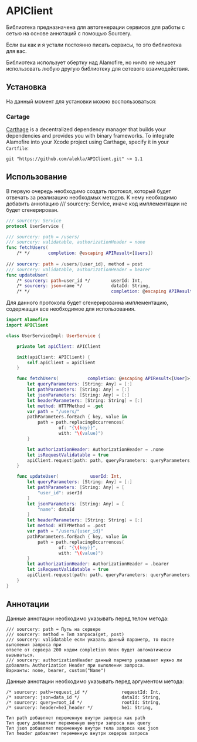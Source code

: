# APIClient

Библиотека предназначена для автогенерации сервисов для работы с сетью на основе аннотаций с помощью Sourcery.

Если вы как и я устали постоянно писать сервисы, то это библиотека для вас.

Библиотека использует обертку над Alamofire, но ничто не мешает использовать любую другую библиотеку для сетевого взаимодействия.


## Установка

На данный момент для установки можно воспользоваться:

### Cartage
[Carthage](https://github.com/Carthage/Carthage) is a decentralized dependency manager that builds your dependencies and provides you with binary frameworks. To integrate Alamofire into your Xcode project using Carthage, specify it in your `Cartfile`:

```ogdl
git "https://github.com/alekla/APIClient.git" ~> 1.1
```

## Использование

В первую очередь необходимо создать протокол, который будет отвечать за реализацию необходмых методов.
К нему необходимо добавить аннотацию /// sourcery: Service, иначе код имплементации не будет сгенерирован.

```swift
/// sourcery: Service
protocol UserService {

/// sourcery: path = /users/
/// sourcery: validatable, authorizationHeader = none
func fetchUsers(
    /* */       completion: @escaping APIResult<[Users])
    
/// sourcery: path = /users/{user_id}, method = post
/// sourcery: validatable, authorizationHeader = bearer
func updateUser(
    /* sourcery: path=user_id */        userId: Int,
    /* sourcery: json=name */           dataId: String,
    /* */                               completion: @escaping APIResult<Bool>)
```

Для данного протокола будет сгенерированна имплементацию, содержащая все необходимое для использования.


```swift
import Alamofire
import APIClient

class UserServiceImpl: UserService {

    private let apiClient: APIClient

    init(apiClient: APIClient) {
        self.apiClient = apiClient
    }    

    func fetchUsers(           completion: @escaping APIResult<[User]>) {
        let queryParameters: [String: Any] = [:]
        let pathParameters: [String: Any] = [:]
        let jsonParameters: [String: Any] = [:]
        let headerParameters: [String: String] = [:]
        let method: HTTPMethod = .get
        var path = "/users/"
        pathParameters.forEach { key, value in
            path = path.replacingOccurrences(
                    of: "{\(key)}",
                    with: "\(value)")
        }

        let authorizationHeader: AuthorizationHeader = .none
        let isRequestValidatable = true
        apiClient.request(path: path, queryParameters: queryParameters, jsonParameters: jsonParameters,headerParameters: headerParameters, method: method, authorizationHeader: authorizationHeader, isRequestValidatable: isRequestValidatable, completion: completion)
    }

    func updateUser(            userId: Int,                                                   dataId: String,                                                                                                           completion: @escaping APIResult<Bool>) {
        let queryParameters: [String: Any] = [:]
        let pathParameters: [String: Any] = [
            "user_id": userId
        ]
        let jsonParameters: [String: Any] = [
            "name": dataId
        ]
        let headerParameters: [String: String] = [:]
        let method: HTTPMethod = .post
        var path = "/users/{user_id}"
        pathParameters.forEach { key, value in
            path = path.replacingOccurrences(
                    of: "{\(key)}",
                    with: "\(value)")
        }
        let authorizationHeader: AuthorizationHeader = .bearer
        let isRequestValidatable = true
        apiClient.request(path: path, queryParameters: queryParameters, jsonParameters: jsonParameters,headerParameters: headerParameters, method: method, authorizationHeader: authorizationHeader, isRequestValidatable: isRequestValidatable, completion: completion)
    }
}
```

## Аннотации

Данные аннотации необходимо указывать перед телом метода:
```ogdl
/// sourcery: path = Путь на сервере
/// sourcery: method = Тип запроса(get, post)
/// sourcery: validatable если указать данный параметр, то после выполения запроса при
ответе от сервера 200 кодом completion блок будет автоматически вызываться.
/// sourcery: authorizationHeader данный парметр указывает нужно ли добавлять Authorization Header при выполении запроса.
Варианты: none, bearer, custom("Name")
```

Данные аннотации необходимо указывать перед аргументом метода:
```ogdl
/* sourcery: path=request_id */             requestId: Int,
/* sourcery: json=data_id */                dataId: String,
/* sourcery: query=root_id */               rootId: String,
/* sourcery: header=he1_header */           he1: String,
```
```
Тип path добавляет переменную внутри запроса как path
Тип query добавляет переменную внутри запроса как query
Тип json добавляет переменную внутри тела запроса как json
Тип header добавляет переменную внутри хедеров запроса 
```


